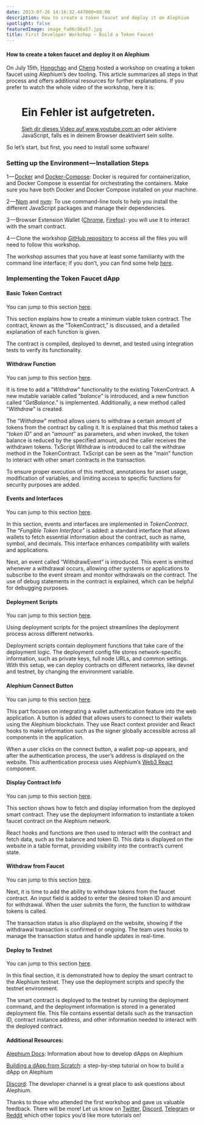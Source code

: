 ```yaml
---
date: 2023-07-26 14:16:32.447000+00:00
description: How to create a token faucet and deploy it on Alephium
spotlight: false
featuredImage: image_fa86c86a57.jpg
title: First Developer Workshop — Build a Token Faucet
---
```


#### How to create a token faucet and deploy it on Alephium

On July 15th, <a href="https://github.com/h0ngcha0" class="markup--anchor markup--p-anchor" data-href="https://github.com/h0ngcha0" rel="noopener" target="_blank">Hongchao</a> and <a href="https://twitter.com/wachmc" class="markup--anchor markup--p-anchor" data-href="https://twitter.com/wachmc" rel="noopener" target="_blank">Cheng</a> hosted a workshop on creating a token faucet using Alephium’s dev tooling. This article summarizes all steps in that process and offers additional resources for further explanations. If you prefer to watch the whole video of the workshop, here it is:

<figure id="8cea" class="graf graf--figure graf--iframe graf-after--p">

<h1 id="ein-fehler-ist-aufgetreten." class="message">Ein Fehler ist aufgetreten.</h1>
<a href="https://www.youtube.com/watch?v=YblUxEcXQuY" target="_blank">Sieh dir dieses Video auf www.youtube.com an</a> oder aktiviere JavaScript, falls es in deinem Browser deaktiviert sein sollte.
</figure>

So let’s start, but first, you need to install some software!

### Setting up the Environment — Installation Steps

1 — <a href="https://docs.docker.com/get-docker/" class="markup--anchor markup--p-anchor" data-href="https://docs.docker.com/get-docker/" rel="noopener" target="_blank">Docker</a> and <a href="https://docs.docker.com/compose/install/" class="markup--anchor markup--p-anchor" data-href="https://docs.docker.com/compose/install/" rel="noopener" target="_blank">Docker-Compose</a>: Docker is required for containerization, and Docker Compose is essential for orchestrating the containers. Make sure you have both Docker and Docker Compose installed on your machine.

2 — <a href="https://www.npmjs.com/" class="markup--anchor markup--p-anchor" data-href="https://www.npmjs.com/" rel="noopener" target="_blank">Npm</a> and <a href="https://github.com/nvm-sh/nvm" class="markup--anchor markup--p-anchor" data-href="https://github.com/nvm-sh/nvm" rel="noopener" target="_blank">nvm</a>: To use command-line tools to help you install the different JavaScript packages and manage their dependencies.

3 — Browser Extension Wallet (<a href="https://chrome.google.com/webstore/detail/alephium-extension-wallet/gdokollfhmnbfckbobkdbakhilldkhcj" class="markup--anchor markup--p-anchor" data-href="https://chrome.google.com/webstore/detail/alephium-extension-wallet/gdokollfhmnbfckbobkdbakhilldkhcj" rel="noopener" target="_blank">Chrome</a>, <a href="https://addons.mozilla.org/en-US/firefox/addon/alephiumextensionwallet/" class="markup--anchor markup--p-anchor" data-href="https://addons.mozilla.org/en-US/firefox/addon/alephiumextensionwallet/" rel="noopener" target="_blank">Firefox</a>): you will use it to interact with the smart contract.

4 — Clone the workshop <a href="https://github.com/alephium/dev-workshop-01" class="markup--anchor markup--p-anchor" data-href="https://github.com/alephium/dev-workshop-01" rel="noopener" target="_blank">GitHub repository</a> to access all the files you will need to follow this workshop.

The workshop assumes that you have at least some familiarity with the command line interface; if you don’t, you can find some help <a href="https://www.youtube.com/watch?v=YblUxEcXQuY&amp;t=115s" class="markup--anchor markup--p-anchor" data-href="https://www.youtube.com/watch?v=YblUxEcXQuY&amp;t=115s" rel="noopener" target="_blank">here</a>.

### Implementing the Token Faucet dApp

#### Basic Token Contract

You can jump to this section <a href="https://www.youtube.com/watch?v=YblUxEcXQuY&amp;t=1360s" class="markup--anchor markup--p-anchor" data-href="https://www.youtube.com/watch?v=YblUxEcXQuY&amp;t=1360s" rel="noopener" target="_blank">here</a>.

This section explains how to create a minimum viable token contract. The contract, known as the “TokenContract,” is discussed, and a detailed explanation of each function is given.

The contract is compiled, deployed to devnet, and tested using integration tests to verify its functionality.

#### Withdraw Function

You can jump to this section <a href="https://www.youtube.com/watch?v=YblUxEcXQuY&amp;t=1915s" class="markup--anchor markup--p-anchor" data-href="https://www.youtube.com/watch?v=YblUxEcXQuY&amp;t=1915s" rel="noopener" target="_blank">here</a>.

It is time to add a “_Withdraw_” functionality to the existing TokenContract. A new mutable variable called “_balance_” is introduced, and a new function called “_GetBalance_.” is implemented. Additionally, a new method called “_Withdraw_” is created.

The “_Withdraw_” method allows users to withdraw a certain amount of tokens from the contract by calling it. It is explained that this method takes a “_token ID_” and an “_amount_” as parameters, and when invoked, the token balance is reduced by the specified amount, and the caller receives the withdrawn tokens. TxScript Withdraw is introduced to call the withdraw method in the TokenContract. TxScript can be seen as the “main” function to interact with other smart contracts in the transaction.

To ensure proper execution of this method, annotations for asset usage, modification of variables, and limiting access to specific functions for security purposes are added.

#### Events and Interfaces

You can jump to this section <a href="https://www.youtube.com/watch?v=YblUxEcXQuY&amp;t=2853s" class="markup--anchor markup--p-anchor" data-href="https://www.youtube.com/watch?v=YblUxEcXQuY&amp;t=2853s" rel="noopener" target="_blank">here</a>.

In this section, events and interfaces are implemented in _TokenContract_. The “_Fungible Token Interface_” is added: a standard interface that allows wallets to fetch essential information about the contract, such as name, symbol, and decimals. This interface enhances compatibility with wallets and applications.

Next, an event called “WithdrawEvent” is introduced. This event is emitted whenever a withdrawal occurs, allowing other systems or applications to subscribe to the event stream and monitor withdrawals on the contract. The use of debug statements in the contract is explained, which can be helpful for debugging purposes.

#### Deployment Scripts

You can jump to this section <a href="https://www.youtube.com/watch?v=YblUxEcXQuY&amp;t=3312s" class="markup--anchor markup--p-anchor" data-href="https://www.youtube.com/watch?v=YblUxEcXQuY&amp;t=3312s" rel="noopener" target="_blank">here</a>.

Using deployment scripts for the project streamlines the deployment process across different networks.

Deployment scripts contain deployment functions that take care of the deployment logic. The deployment config file stores network-specific information, such as private keys, full node URLs, and common settings. With this setup, we can deploy contracts on different networks, like devnet and testnet, by changing the environment variable.

#### Alephium Connect Button

You can jump to this section <a href="https://www.youtube.com/watch?v=YblUxEcXQuY&amp;t=3944s" class="markup--anchor markup--p-anchor" data-href="https://www.youtube.com/watch?v=YblUxEcXQuY&amp;t=3944s" rel="noopener" target="_blank">here</a>.

This part focuses on integrating a wallet authentication feature into the web application. A button is added that allows users to connect to their wallets using the Alephium blockchain. They use React context provider and React hooks to make information such as the signer globally accessible across all components in the application.

When a user clicks on the connect button, a wallet pop-up appears, and after the authentication process, the user’s address is displayed on the website. This authentication process uses Alephium’s <a href="https://github.com/alephium/alephium-web3/tree/master/packages/web3-react" class="markup--anchor markup--p-anchor" data-href="https://github.com/alephium/alephium-web3/tree/master/packages/web3-react" rel="noopener" target="_blank">Web3 React</a> <a href="https://github.com/alephium/alephium-web3-react" class="markup--anchor markup--p-anchor" data-href="https://github.com/alephium/alephium-web3-react" rel="noopener" target="_blank"></a> component.

#### Display Contract Info

You can jump to this section <a href="https://www.youtube.com/watch?v=YblUxEcXQuY&amp;t=4352s" class="markup--anchor markup--p-anchor" data-href="https://www.youtube.com/watch?v=YblUxEcXQuY&amp;t=4352s" rel="noopener" target="_blank">here</a>.

This section shows how to fetch and display information from the deployed smart contract. They use the deployment information to instantiate a token faucet contract on the Alephium network.

React hooks and functions are then used to interact with the contract and fetch data, such as the balance and token ID. This data is displayed on the website in a table format, providing visibility into the contract’s current state.

#### Withdraw from Faucet

You can jump to this section <a href="https://www.youtube.com/watch?v=YblUxEcXQuY&amp;t=5040s" class="markup--anchor markup--p-anchor" data-href="https://www.youtube.com/watch?v=YblUxEcXQuY&amp;t=5040s" rel="noopener" target="_blank">here</a>.

Next, it is time to add the ability to withdraw tokens from the faucet contract. An input field is added to enter the desired token ID and amount for withdrawal. When the user submits the form, the function to withdraw tokens is called.

The transaction status is also displayed on the website, showing if the withdrawal transaction is confirmed or ongoing. The team uses hooks to manage the transaction status and handle updates in real-time.

#### Deploy to Testnet

You can jump to this section <a href="https://www.youtube.com/watch?v=YblUxEcXQuY&amp;t=5040s" class="markup--anchor markup--p-anchor" data-href="https://www.youtube.com/watch?v=YblUxEcXQuY&amp;t=5040s" rel="noopener" target="_blank">here</a>.

In this final section, it is demonstrated how to deploy the smart contract to the Alephium testnet. They use the deployment scripts and specify the testnet environment.

The smart contract is deployed to the testnet by running the deployment command, and the deployment information is stored in a generated deployment file. This file contains essential details such as the transaction ID, contract instance address, and other information needed to interact with the deployed contract.

#### Additional Resources:

<a href="https://docs.alephium.org/" class="markup--anchor markup--p-anchor" data-href="https://docs.alephium.org/" rel="noopener" target="_blank">Alephium Docs</a>: Information about how to develop dApps on Alephium

<a href="https://docs.alephium.org/dapps/build-dapp-from-scratch/#whats-next" class="markup--anchor markup--p-anchor" data-href="https://docs.alephium.org/dapps/build-dapp-from-scratch/#whats-next" rel="noopener" target="_blank">Building a dApp from Scratch</a>: a step-by-step tutorial on how to build a dApp on Alephium

<a href="http://alephium.org/discord" class="markup--anchor markup--p-anchor" data-href="http://alephium.org/discord" rel="noopener" target="_blank">Discord</a>: The developer channel is a great place to ask questions about Alephium.

Thanks to those who attended the first workshop and gave us valuable feedback. There will be more! Let us know on <a href="https://twitter.com/alephium" class="markup--anchor markup--p-anchor" data-href="https://twitter.com/alephium" rel="noopener" target="_blank">Twitter</a>, <a href="http://alephium.org/discord" class="markup--anchor markup--p-anchor" data-href="http://alephium.org/discord" rel="noopener" target="_blank">Discord</a>, <a href="https://t.me/alephiumgroup" class="markup--anchor markup--p-anchor" data-href="https://t.me/alephiumgroup" rel="noopener" target="_blank">Telegram</a> or <a href="https://www.reddit.com/r/Alephium/" class="markup--anchor markup--p-anchor" data-href="https://www.reddit.com/r/Alephium/" rel="noopener" target="_blank">Reddit</a> which other topics you’d like more tutorials on!
